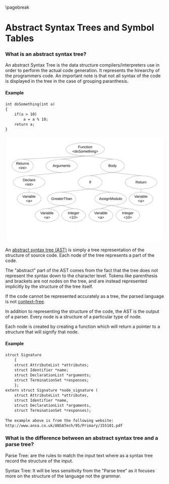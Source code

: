 
\pagebreak

<!---
DO NOT REMOVE THIS COMMENT OR TOPICS LISTED HERE.

This section should cover these topics.
It need not be in this order.

Indicate coverage of topics by copying topic lines verbatim into a comment adjacent to the relevant text.
Covered topics appear twice in a file: here and adjacent to the relevant text.
Uncovered topics appear only once in a file (in this comment).

This command checks whether topic lines appear only once in a file.

    ./check.sh uncovered

TOPICS:

5.2 Symbols
5.2.1 Definition
5.2.2 Symbol Table
5.2.2.1 Gives Information about an Identifier
5.2.2.1.1 Declaration Information
5.2.2.1.2 Scope
5.2.2.1.3 Type
5.2.2.1.4 Memory Address
5.2.2.2 Implemented as a Hash Table
5.2.2.3 Contained within the Object File
5.2.2.3.1 Used by Linker to Resolve References
5.2.2.3.2 Kept in Object Files for Debug Builds
-->

Abstract Syntax Trees and Symbol Tables
=======================================
### What is an abstract syntax tree?
An abstract Syntax Tree is the data structure compilers/interpreters use in order to perform the actual code generation.
It represents the hirearchy of the programmers code.
An important note is that not all syntax of the code is displayed in the tree in the case of grouping paranthesis.

#### Example

    int doSomething(int a)
    {
        if(a > 10)
            a = a % 10;
        return a;
    }

![Abstract syntax tree for `doSomething`.](images/ast-example.svg)

An [abstract syntax tree (AST)](http://en.wikipedia.org/wiki/Abstract_syntax_tree) is simply a tree representation of the structure of source code.
Each node of the tree represents a part of the code.

The "abstract" part of the AST comes from the fact that the tree does not represent the syntax down to the character level.
Tokens like parenthesis and brackets are not nodes on the tree, and are instead represented implicitly by the structure of the tree itself.

If the code cannot be represented accurately as a tree, the parsed language is not [context-free](#what-is-a-context-free-language).

In addition to representing the structure of the code, the AST is the output of a parser.
Every node is a structure of a particular type of node.

Each node is created by creating a function which will return a pointer to a structure that will signify that node.

#### Example

    struct Signature
        {
        struct AttributeList *attributes;
        struct Identifier *name;
        struct DeclarationList *arguments;
        struct TerminationSet *responses;
        };
    extern struct Signature *node_signature (
        struct AttributeList *attributes,
        struct Identifier *name,
        struct DeclarationList *arguments,
        struct TerminationSet *responses);
	
	The example above is from the following website: 
	http://www.ansa.co.uk/ANSATech/95/Primary/155101.pdf

### What is the difference between an abstract syntax tree and a parse tree?

Parse Tree: are the rules to match the input text where as a syntax tree record the structure of the input.


Syntax Tree: It will be less sensitivity from the "Parse tree" as it focuses more on the structure of the language not the grammar.



